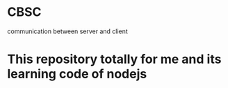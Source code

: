 # CBSC
communication between server and client

# This repository totally for me and its learning code of nodejs
